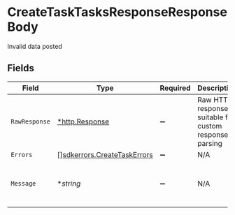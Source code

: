 # CreateTaskTasksResponseResponseBody

Invalid data posted


## Fields

| Field                                                                   | Type                                                                    | Required                                                                | Description                                                             | Example                                                                 |
| ----------------------------------------------------------------------- | ----------------------------------------------------------------------- | ----------------------------------------------------------------------- | ----------------------------------------------------------------------- | ----------------------------------------------------------------------- |
| `RawResponse`                                                           | [*http.Response](https://pkg.go.dev/net/http#Response)                  | :heavy_minus_sign:                                                      | Raw HTTP response; suitable for custom response parsing                 |                                                                         |
| `Errors`                                                                | [][sdkerrors.CreateTaskErrors](../../models/errors/createtaskerrors.md) | :heavy_minus_sign:                                                      | N/A                                                                     |                                                                         |
| `Message`                                                               | **string*                                                               | :heavy_minus_sign:                                                      | N/A                                                                     | The given data was invalid.                                             |